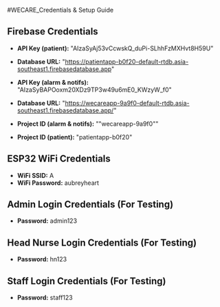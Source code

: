 #WECARE_Credentials & Setup Guide

## Firebase Credentials
- **API Key (patient):** "AIzaSyAj53vCcwskQ_duPi-SLhhFzMXHvt8H59U"  
-  **Database URL:** "https://patientapp-b0f20-default-rtdb.asia-southeast1.firebasedatabase.app"  
- **API Key (alarm & notifs):** "AIzaSyBAPOoxm20XDz9TP3w49u6mE0_KWzyW_f0"
-  **Database URL:** "https://wecareapp-9a9f0-default-rtdb.asia-southeast1.firebasedatabase.app/"

-  **Project ID (alarm & notifs):** ""wecareapp-9a9f0""  
-  **Project ID (patient):** "patientapp-b0f20"  

## ESP32 WiFi Credentials  
-  **WiFi SSID:** A 
-  **WiFi Password:** aubreyheart 

## Admin Login Credentials (For Testing)  
-  **Password:** admin123  
## Head Nurse Login Credentials (For Testing)    
-  **Password:** hn123
## Staff Login Credentials (For Testing)  
-  **Password:** staff123
